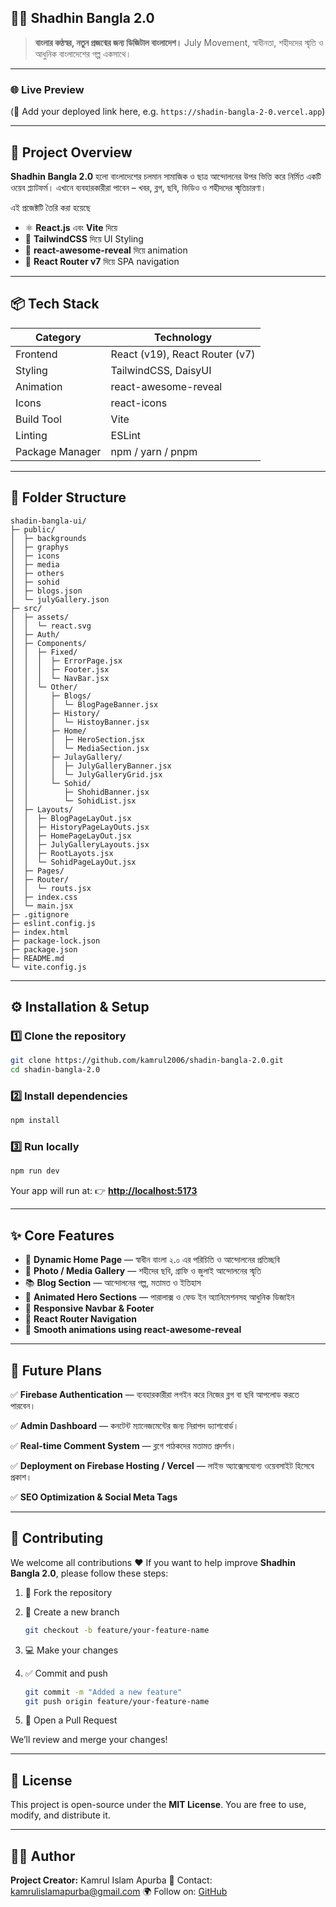 
## 🏴‍☠️ Shadhin Bangla 2.0

> **বাংলার কণ্ঠস্বর, নতুন প্রজন্মের জন্য ডিজিটাল বাংলাদেশ।**
> July Movement, স্বাধীনতা, শহীদদের স্মৃতি ও আধুনিক বাংলাদেশের গল্প একসাথে।

---

### 🌐 Live Preview

(🔗 Add your deployed link here, e.g. `https://shadin-bangla-2-0.vercel.app`)

---

## 🚀 Project Overview

**Shadhin Bangla 2.0** হলো বাংলাদেশের চলমান সামাজিক ও ছাত্র আন্দোলনের উপর ভিত্তি করে নির্মিত একটি ওয়েব প্ল্যাটফর্ম।
এখানে ব্যবহারকারীরা পাবেন – খবর, ব্লগ, ছবি, ভিডিও ও শহীদদের স্মৃতিচারণা।

এই প্রজেক্টটি তৈরি করা হয়েছে

* ⚛️ **React.js** এবং **Vite** দিয়ে
* 🎨 **TailwindCSS** দিয়ে UI Styling
* 💫 **react-awesome-reveal** দিয়ে animation
* 🔀 **React Router v7** দিয়ে SPA navigation

---

## 📦 Tech Stack

| Category        | Technology                     |
| --------------- | ------------------------------ |
| Frontend        | React (v19), React Router (v7) |
| Styling         | TailwindCSS, DaisyUI           |
| Animation       | react-awesome-reveal           |
| Icons           | react-icons                    |
| Build Tool      | Vite                           |
| Linting         | ESLint                         |
| Package Manager | npm / yarn / pnpm              |

---

## 📁 Folder Structure

```
shadin-bangla-ui/
├─ public/
│  ├─ backgrounds
│  ├─ graphys
│  ├─ icons
│  ├─ media
│  ├─ others
│  ├─ sohid
│  ├─ blogs.json
│  └─ julyGallery.json
├─ src/
│  ├─ assets/
│  │  └─ react.svg
│  ├─ Auth/
│  ├─ Components/
│  │  ├─ Fixed/
│  │  │  ├─ ErrorPage.jsx
│  │  │  ├─ Footer.jsx
│  │  │  └─ NavBar.jsx
│  │  └─ Other/
│  │     ├─ Blogs/
│  │     │  └─ BlogPageBanner.jsx
│  │     ├─ History/
│  │     │  └─ HistoyBanner.jsx
│  │     ├─ Home/
│  │     │  ├─ HeroSection.jsx
│  │     │  └─ MediaSection.jsx
│  │     ├─ JulayGallery/
│  │     │  ├─ JulyGalleryBanner.jsx
│  │     │  └─ JulyGalleryGrid.jsx
│  │     └─ Sohid/
│  │        ├─ ShohidBanner.jsx
│  │        └─ SohidList.jsx
│  ├─ Layouts/
│  │  ├─ BlogPageLayOut.jsx
│  │  ├─ HistoryPageLayOuts.jsx
│  │  ├─ HomePageLayOut.jsx
│  │  ├─ JulyGalleryLayouts.jsx
│  │  ├─ RootLayots.jsx
│  │  └─ SohidPageLayOut.jsx
│  ├─ Pages/
│  ├─ Router/
│  │  └─ routs.jsx
│  ├─ index.css
│  └─ main.jsx
├─ .gitignore
├─ eslint.config.js
├─ index.html
├─ package-lock.json
├─ package.json
├─ README.md
└─ vite.config.js

```

---

## ⚙️ Installation & Setup

### 1️⃣ Clone the repository

```bash
git clone https://github.com/kamrul2006/shadin-bangla-2.0.git
cd shadin-bangla-2.0
```

### 2️⃣ Install dependencies

```bash
npm install
```

### 3️⃣ Run locally

```bash
npm run dev
```

Your app will run at: 👉 **[http://localhost:5173](http://localhost:5173)**

---

## ✨ Core Features

* 📰 **Dynamic Home Page** — স্বাধীন বাংলা ২.০ এর পরিচিতি ও আন্দোলনের প্রতিচ্ছবি
* 📸 **Photo / Media Gallery** — শহীদের ছবি, গ্রাফি ও জুলাই আন্দোলনের স্মৃতি
* 📚 **Blog Section** — আন্দোলনের গল্প, মতামত ও ইতিহাস
* 🎥 **Animated Hero Sections** — পারালাক্স ও ফেড ইন অ্যানিমেশনসহ আধুনিক ডিজাইন
* 🧭 **Responsive Navbar & Footer**
* 💬 **React Router Navigation**
* 💫 **Smooth animations using react-awesome-reveal**

---

## 🔮 Future Plans

✅ **Firebase Authentication** —
ব্যবহারকারীরা লগইন করে নিজের ব্লগ বা ছবি আপলোড করতে পারবেন।

✅ **Admin Dashboard** —
কনটেন্ট ম্যানেজমেন্টের জন্য নিরাপদ ড্যাশবোর্ড।

✅ **Real-time Comment System** —
ব্লগে পাঠকদের মতামত প্রদর্শন।

✅ **Deployment on Firebase Hosting / Vercel** —
লাইভ অ্যাক্সেসযোগ্য ওয়েবসাইট হিসেবে প্রকাশ।

✅ **SEO Optimization & Social Meta Tags**

---

## 🤝 Contributing

We welcome all contributions ❤️
If you want to help improve **Shadhin Bangla 2.0**, please follow these steps:

1. 🍴 Fork the repository
2. 🌿 Create a new branch

   ```bash
   git checkout -b feature/your-feature-name
   ```

3. 💻 Make your changes
4. ✅ Commit and push

   ```bash
   git commit -m "Added a new feature"
   git push origin feature/your-feature-name
   ```

5. 🔁 Open a Pull Request

We’ll review and merge your changes!

---

## 🧾 License

This project is open-source under the **MIT License**.
You are free to use, modify, and distribute it.

---

## 👨‍💻 Author

**Project Creator:** Kamrul Islam Apurba
📧 Contact: [kamrulislamapurba@gmail.com](mailto:kamrulislamapurba@gmail.com)
🌍 Follow on: [GitHub](https://github.com/kamrul2006)
